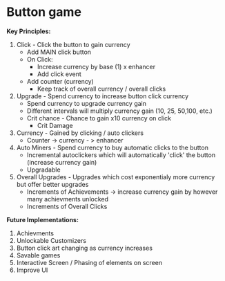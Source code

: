 # Button game

**Key Principles:**

1. Click - Click the button to gain currency
    - Add MAIN click button
    - On Click:
        - Increase currency by base (1) x enhancer
        - Add click event
    - Add counter (currency)
        - Keep track of overall currency / overall clicks
2. Upgrade - Spend currency to increase button click currency
    - Spend currency to upgrade currency gain
    - Different intervals will multiply currency gain (10, 25, 50,100, etc.)
    - Crit chance - Chance to gain x10 currency on click
        - Crit Damage
3. Currency - Gained by clicking / auto clickers
    - Counter -> currency - > enhancer
4. Auto Miners - Spend currency to buy automatic clicks to the button
    - Incremental autoclickers which will automatically 'click' the button (increase currency gain)
    - Upgradable
5. Overall Upgrades - Upgrades which cost exponentialy more currency but offer better upgrades
    - Increments of Achievements -> increase currency gain by however many achievments unlocked
    - Increments of Overall Clicks

**Future Implementations:**

1. Achievments
2. Unlockable Customizers
3. Button click art changing as currency increases
4. Savable games
5. Interactive Screen / Phasing of elements on screen
6. Improve UI
